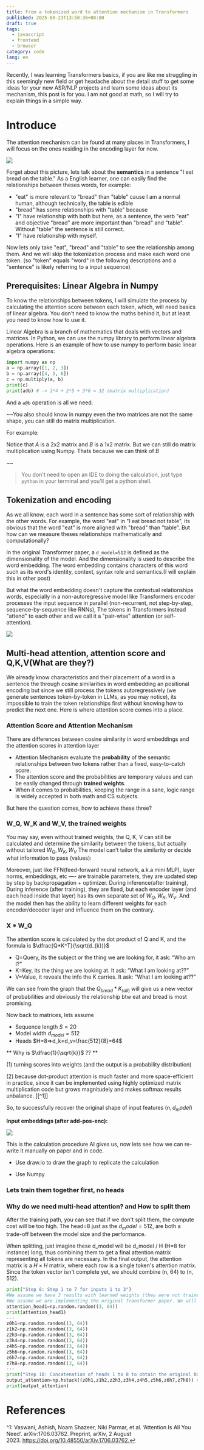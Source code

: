```yaml
---
title: From a tokenized word to attention mechanism in Transformers
published: 2025-08-23T13:50:36+08:00
draft: true
tags:
  - javascript
  - frontend
  - browser
category: code
lang: en
---
```


Recently, I was learning Transformers basics, if you are like me struggling in this seemingly new field or get headache about the detail stuff to get some ideas for your new ASR/NLP projects and learn some ideas about its mechanism, this post is for you. I am not good at math, so I will try to explain things in a simple way.

# Introduce

The attention mechanism can be found at many places in Transformers, I will focus on the ones residing in the encoding layer for now.

![](https://cfr2-img.flynncao.uk/202509022317902.png)

Forget about this picture, lets talk about the **semantics** in a sentence "I eat bread on the table." As a English learner, one can easily find the relationships between theses words, for example:

* "eat" is more relevant to "bread" than "table" cause I am a normal human, although technically, the table is edible
* "bread" has some relationships with "table" because
* "I" have relationship with both but here, as a sentence, the verb "eat" and objective "bread" are more important than "bread" and "table". Without "table" the sentence is still correct.
* "I" have relationship with myself.

Now lets only take "eat", "bread" and "table" to see the relationship among them. And we will skip the tokenization process and make each word one token. (so "token" equals "word" in the following descriptions and a "sentence" is likely referring to a input sequence)

## Prerequisites: Linear Algebra in Numpy

To know the relationships between tokens, I will simulate the process by calculating the attention score between each token, which, will need basics of linear algebra. You don't need to know the maths behind it, but at least you need to know how to use it.

Linear Algebra is a branch of mathematics that deals with vectors and matrices. In Python, we can use the numpy library to perform linear algebra operations. Here is an example of how to use numpy to perform basic linear algebra operations:

```python
import numpy as np
a = np.array([1, 2, 3])
b = np.array([4, 5, 6])
c = np.multiply(a, b)
print(c)
print(a@b) # -> 1*4 + 2*5 + 3*6 = 32 (matrix multiplication)
```
And a `a@b` operation is all we need.

~~You also should know in numpy even the two matrices are not the same shape, you can still do matrix multiplication.

For example:

Notice that $A$ is a 2x2 matrix and $B$ is a 1x2 matrix. But we can still do matrix multiplication using Numpy. Thats because we can think of $B$

</del>~~

> You don't need to open an IDE to doing the calculation, just type `python` in your terminal and you'll get a python shell.

## Tokenization and encoding

As we all know, each word in a sentence has some sort of relationship with the other words. For example, the word "eat" in "I eat bread not table", its obvious that the word "eat" is more aligned with "bread" than "table". But how can we measure theses relationships mathematically and computationally?

In the original Transformer paper, a `d_model=512` is defined as the dimensionality of the model. And the dimensionality is used to describe the word embedding. The word embedding contains characters of this word such as its word's identity, context, syntax role and semantics.(I will explain this in other post)

But what the word embedding doesn't capture the contextual relationships words, especially in a non-autoregressive model like Transformers encoder processes the input sequence in parallel (non-recurrent, not step-by-step, sequence-by-sequence like RNNs), The tokens in Transformers instead "attend" to each other and we call it a "pair-wise" attention (or self-attention).

![](https://cfr2-img.flynncao.uk/202509022354178.png)

## Multi-head attention, attention score and Q,K,V(What are they?)

We already know characteristics and their placement of a word in a sentence the through cosine similarities in word embedding an positional encoding  but since we still process the tokens autoregressively (we generate sentences token-by-token in LLMs, as you may notice), its impossible to train the token relationships first without knowing how to predict the next one. Here is where attention score comes into a place.

### Attention Score and Attention Mechanism

There are differences between cosine similarity in word embeddings and the attention scores in attention layer

* Attention Mechanism evaluate the **probability** of the semantic relationships between two tokens rather than a fixed, easy-to-catch score.
* The attention score and the probabilities are temporary values and can be easily changed through **trained weights**.
* When it comes to probabilities, keeping the range in a sane, logic range is widely accepted in both math and CS subjects. 

But here the question comes, how to achieve these three?



### W_Q, W_K and W_V, the trained weights

You may say, even without trained weights, the Q, K, V can still be calculated and determine the similarity between the tokens, but actually
without tailored $W_{Q}, W_{K}, W_{V}$ The model can’t tailor the similarity or decide what information to pass (values):

Moreover, just like FFN(feed-forward neural network, a.k.a mini MLP), layer norms, embeddings, etc —- are trainable parameters, they are updated step by step by backpropagation + optimizer.
During inference(after training), During inference (after training), they are fixed, but each encoder layer (and each head inside that layer) has its own separate set of  $W_{Q}, W_{K}, W_{V}$. And the model then has the ability to learn different weights for each encoder/decoder layer and influence them on the contrary.

### X * W_Q

The attention score is calculated by the dot product of Q and K, and the formula is $\dfrac{Q*K^T}{\sqrt(d_{k})}$

* Q=Query, its the subject or the thing we are looking for, it ask: “Who am I?”
* K=Key, its the thing we are looking at. It ask: “What I am looking at??”
* V=Value, it reveals the info the K carries. It ask: “What I am looking at??”

We can see from the graph that the $Q_{bread} * K_{(all)}$ will give us a new vector of probabilities and obviously the relationship btw eat and bread is most promising.

Now back to matrices, lets assume

- Sequence length $S=20$
- Model width $d_{model}=512$
- Heads $H=8⇒d_k=d_v=\frac{512}{8}=64$

** Why is $\dfrac{1}{\sqrt{k}}$ ?? **

(1) turning scores into weights (and the output is a probability distribution)

(2) because dot-product attention is much faster and more space-efficient in practice, since it can be implemented using highly optimized matrix multiplication code but grows magnitudely and makes softmax results unbalance. [[^1]]

So, to successfully recover the original shape of input features $(n, d_model)$

**Input embeddings (after add-pos-enc):**

![](https://cfr2-img.flynncao.uk/202508231916856.png)

This is the calculation procedure AI gives us, now lets see how we can re-write it manually on paper and in code.

* Use draw.io to draw the graph to replicate the calculation

* Use Numpy

### Lets train them together first, no heads

### Why do we need multi-head attention? and How to split them

After the training path, you can see that if we don't split them, the compute cost will be too high. The head=8 just as the $d_model=512$, are both a trade-off between the model size and the performance.

When splitting, just imagine these d_model will be d_model / H (H=8 for instance) long, thus combining them to get a final attention matrix representing all tokens are necessary.
In the final output, the attention matrix is a $H \times H$ matrix, where each row is a single token's attention matrix. Since the token vector isn't complete yet, we should combine (n, 64) to (n, 512).

```python
print("Step 8: Step 1 to 7 for inputs 1 to 3")
#We assume we have 3 results with learned weights (they were not trained in this example)
#We assume we are implementing the original Transformer paper. We will have 3 results of 64 dimensions each
attention_head1=np.random.random((3, 64))
print(attention_head1)
---
z0h1=np.random.random((3, 64))
z1h2=np.random.random((3, 64))
z2h3=np.random.random((3, 64))
z3h4=np.random.random((3, 64))
z4h5=np.random.random((3, 64))
z5h6=np.random.random((3, 64))
z6h7=np.random.random((3, 64))
z7h8=np.random.random((3, 64))
---
print("Step 10: Concatenation of heads 1 to 8 to obtain the original 8x64=512 output dimension of the model")
output_attention=np.hstack((z0h1,z1h2,z2h3,z3h4,z4h5,z5h6,z6h7,z7h8)) # h stack to Stack arrays in sequence horizontally (column wise).
print(output_attention)
```

# References

^1: Vaswani, Ashish, Noam Shazeer, Niki Parmar, et al. ‘Attention Is All You Need’. arXiv:1706.03762. Preprint, arXiv, 2 August 2023. https://doi.org/10.48550/arXiv.1706.03762.↩︎

